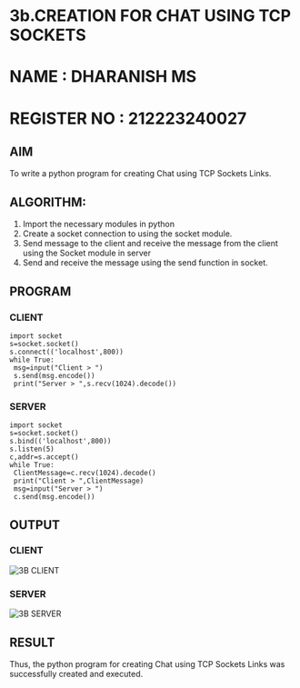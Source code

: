 # 3b.CREATION FOR CHAT USING TCP SOCKETS
# NAME : DHARANISH MS
# REGISTER NO : 212223240027

## AIM
To write a python program for creating Chat using TCP Sockets Links.
## ALGORITHM:
1. Import the necessary modules in python
2. Create a socket connection to using the socket module.
3. Send message to the client and receive the message from the client using the Socket module in
 server
4. Send and receive the message using the send function in socket.
##  PROGRAM
### CLIENT 
```
import socket
s=socket.socket()
s.connect(('localhost',800))
while True:
 msg=input("Client > ")
 s.send(msg.encode())
 print("Server > ",s.recv(1024).decode())
```
### SERVER
```
import socket
s=socket.socket()
s.bind(('localhost',800))
s.listen(5)
c,addr=s.accept()
while True:
 ClientMessage=c.recv(1024).decode()
 print("Client > ",ClientMessage)
 msg=input("Server > ")
 c.send(msg.encode())
```
## OUTPUT
### CLIENT

![3B CLIENT](https://github.com/MSDharanish-23011819/3b_CHAT_USING_TCP_SOCKETS/assets/147139454/fefde6e3-e8f9-46da-8248-fef59e745ce1)



### SERVER

![3B SERVER](https://github.com/MSDharanish-23011819/3b_CHAT_USING_TCP_SOCKETS/assets/147139454/9208afc0-3289-40fd-9559-2ad81a4d374a)

## RESULT
Thus, the python program for creating Chat using TCP Sockets Links was successfully 
created and executed.
